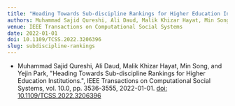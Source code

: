 ```yaml
---
title: "Heading Towards Sub-discipline Rankings for Higher Education Institutions"
authors: Muhammad Sajid Qureshi, Ali Daud, Malik Khizar Hayat, Min Song, and Yejin Park
venue: IEEE Transactions on Computational Social Systems
date: 2022-01-01
doi: 10.1109/TCSS.2022.3206396
slug: subdiscipline-rankings
---
```


- Muhammad Sajid Qureshi, Ali Daud, Malik Khizar Hayat, Min Song, and Yejin Park, "Heading Towards Sub-discipline Rankings for Higher Education Institutions.", IEEE Transactions on Computational Social Systems, vol. 10.0, pp. 3536-3555, 2022-01-01. [doi: 10.1109/TCSS.2022.3206396](10.1109/TCSS.2022.3206396)
